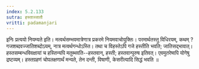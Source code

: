 ```yaml
---
index: 5.2.133
sutra: हस्ताज्जातौ
vritti: padamanjari
---
```


 इनिः प्रत्ययो नियम्यते इति। मत्वर्थसम्भवमात्रेणात्र प्रकरमे नियमवाचोयुक्तिः। परमार्थतस्तु विधिरयम्, कथम् ? गजशब्दवज्जातिशब्दोऽयम्, नात्र मत्वर्थगन्धोऽस्ति। तथा च विहस्तेऽपि गजे हस्तीति भवति; जातिसद्भावात्। हस्तसम्बन्धविवक्षायां च हस्तिन्यपि मतुब्भवति--हस्तवान्, हस्ती; हस्तवान्पुरुष इतिवत्। एवमुतरेष्वपि योगेषु द्रष्टव्यम्। हस्तग्रहणं चोपलक्षणार्थं मन्यते, तेन दन्ती, विषाणी, केसरीत्यादि सिद्धं भवति ॥